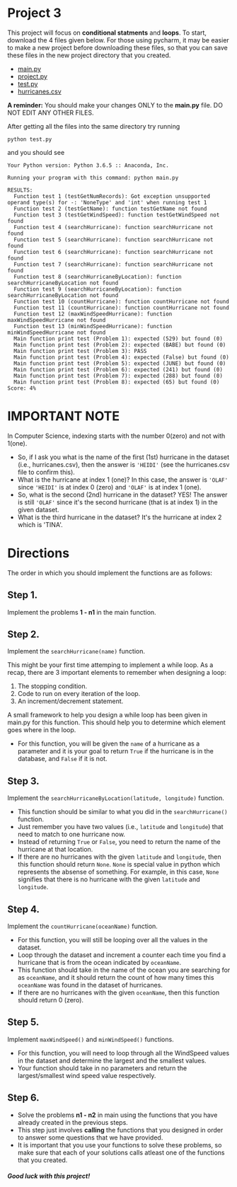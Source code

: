 # Project 3

This project will focus on **conditional statments** and **loops**. To start,
download the 4 files given below.  For those using pycharm, it may be easier to
make a new project before downloading these files, so that you can save these
files in the new project directory that you created.

* [main.py](https://raw.githubusercontent.com/tylerharter/cs301-projects/master/fall18/p3/main.py)
* [project.py](https://raw.githubusercontent.com/tylerharter/cs301-projects/master/fall18/p3/project.py)
* [test.py](https://raw.githubusercontent.com/tylerharter/cs301-projects/master/fall18/p3/test.py)
* [hurricanes.csv](https://raw.githubusercontent.com/tylerharter/cs301-projects/master/fall18/p3/hurricanes.csv)

**A reminder:** You should make your changes ONLY to the **main.py** file. DO NOT EDIT ANY OTHER FILES.

After getting all the files into the same directory try running

```
python test.py
```

and you should see 
```
Your Python version: Python 3.6.5 :: Anaconda, Inc.

Running your program with this command: python main.py

RESULTS:
  Function test 1 (testGetNumRecords): Got exception unsupported operand type(s) for -: 'NoneType' and 'int' when running test 1
  Function test 2 (testGetName): function testGetName not found
  Function test 3 (testGetWindSpeed): function testGetWindSpeed not found
  Function test 4 (searchHurricane): function searchHurricane not found
  Function test 5 (searchHurricane): function searchHurricane not found
  Function test 6 (searchHurricane): function searchHurricane not found
  Function test 7 (searchHurricane): function searchHurricane not found
  Function test 8 (searchHurricaneByLocation): function searchHurricaneByLocation not found
  Function test 9 (searchHurricaneByLocation): function searchHurricaneByLocation not found
  Function test 10 (countHurricane): function countHurricane not found
  Function test 11 (countHurricane): function countHurricane not found
  Function test 12 (maxWindSpeedHurricane): function maxWindSpeedHurricane not found
  Function test 13 (minWindSpeedHurricane): function minWindSpeedHurricane not found
  Main function print test (Problem 1): expected (529) but found (0)
  Main function print test (Problem 2): expected (BABE) but found (0)
  Main function print test (Problem 3): PASS
  Main function print test (Problem 4): expected (False) but found (0)
  Main function print test (Problem 5): expected (JUNE) but found (0)
  Main function print test (Problem 6): expected (241) but found (0)
  Main function print test (Problem 7): expected (288) but found (0)
  Main function print test (Problem 8): expected (65) but found (0)
Score: 4%
```

# IMPORTANT NOTE
In Computer Science, indexing starts with the number 0(zero) and not with
1(one).
* So, if I ask you what is the name of the first (1st) hurricane in the dataset
(i.e., hurricanes.csv), then the answer is `'HEIDI'` (see the hurricanes.csv
file to confirm this).
* What is the hurricane at index 1 (one)? In this case, the answer is `'OLAF'`
since `'HEIDI'` is at index 0 (zero) and `'OLAF'` is at index 1 (one).
* So, what is the second (2nd) hurricane in the dataset? YES! The answer is
still `'OLAF'` since it's the second hurricane (that is at index 1) in the
given dataset.
* What is the third hurricane in the dataset? It's the hurricane at index 2
which is 'TINA'.

# Directions

The order in which you should implement the functions are as follows:

## Step 1.
Implement the problems **1 - n1** in the main function.

## Step 2.
Implement the `searchHurricane(name)` function.

This might be your first time attemping to implement a while loop.
As a recap, there are 3 important elements to remember when designing a loop:

1. The stopping condition. 
2. Code to run on every iteration of the loop.
3. An increment/decrement statement. 

A small framework to help you design a while loop has been given in main.py for this function. This should help you to determine which element goes where in the loop.

* For this function, you will be given the `name` of a hurricane as a parameter
and it is your goal to return `True` if the hurricane is in the database, and
`False` if it is not.

## Step 3. 
Implement the `searchHurricaneByLocation(latitude, longitude)` function.

* This function should be similar to what you did in the `searchHurricane()`
function.
* Just remember you have two values (i.e., `latitude` and `longitude`) that
need to match to one hurricane now.
* Instead of returning `True` or `False`, you need to return the name of the
hurricane at that location.
* If there are no hurricanes with the given `latitude` and `longitude`, then
this function should return `None`.  `None` is special value in python
which represents the absense of something. For example, in this case, `None`
signifies that there is no hurricane with the given `latitude` and `longitude`.


## Step 4.
Implement the `countHurricane(oceanName)` function.

* For this function, you will still be looping over all the values in the dataset.
* Loop through the dataset and increment a counter each time you find a hurricane that is from the ocean indicated by `oceanName`.
* This function should take in the name of the ocean you are searching for as `oceanName`, and it should return the count of how many times this `oceanName` was found in the dataset of hurricanes.
* If there are no hurricanes with the given `oceanName`, then this function should return 0 (zero).

## Step 5.
Implement `maxWindSpeed()` and `minWindSpeed()` functions.
* For this function, you will need to loop through all the WindSpeed values in the dataset and determine the largest and the smallest values.
* Your function should take in no parameters and return the largest/smallest wind speed value respectively.

## Step 6.
* Solve the problems **n1 - n2** in main using the functions that you have already created in the previous steps.
* This step just involves **calling** the functions that you designed in order to answer some questions that we have provided.
* It is important that you use your functions to solve these problems, so make sure that each of your solutions calls atleast one of the functions that you created.

##### Good luck with this project!

